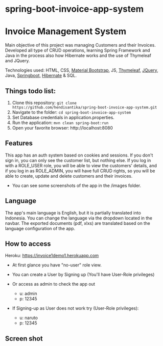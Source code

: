# spring-boot-invoice-app-system
# Invoice Management System

Main objective of this project was managing Customers and their Invoices. Developed all type of CRUD operations, learning Spring Framework and Java in the process also how Hibernate works and the use of Thymeleaf and JQuery.

Technologies used: HTML, CSS, [Material Bootstrap](https://mdbootstrap.com/), JS, [Thymeleaf](https://www.thymeleaf.org/), [JQuery](https://jquery.com/), Java, [Springboot](https://spring.io/), [Hibernate](https://hibernate.org/) & SQL.

## Things todo list:
1. Clone this repository: `git clone https://github.com/hendisantika/spring-boot-invoice-app-system.git`
2. Navigate to the folder: `cd spring-boot-invoice-app-system`
3. Set Database credentials in application.properties.
4. Run the application: `mvn clean spring-boot:run`
5. Open your favorite browser: http://localhost:8080

## Features
This app has an auth system based on cookies and sessions. If you don't sign in, you can only see the customer list, but nothing else. If you log in with a ROLE_USER role, you will be able to view the customers' details, and if you log in as ROLE_ADMIN, you will have full CRUD rights, so you will be able to create, update and delete customers and their invoices.
* You can see some screenshots of the app in the /images folder.

## Language
The app's main language is English, but it is partially translated into Indonesia. You can change the language via the dropdown located in the navbar. The exported documents (pdf, xlxs) are translated based on the language configuration of the app.

## How to access

Heroku: https://invoice1demo1.herokuapp.com

* At first glance you have "no-user" role view.
* You can create a User by Signing up (You'll have User-Role privileges)
* Or access as admin to check the app out
    * u: admin
    * p: 12345

* If Signing-up as User does not work try (User-Role privileges):
    * u: naruto
    * p: 12345

## Screen shot

